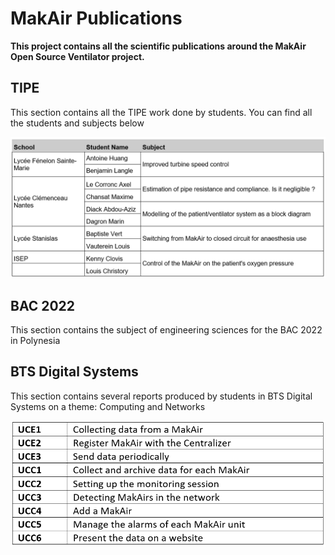 # MakAir Publications

**This project contains all the scientific publications around the MakAir Open Source Ventilator project.**

## TIPE

This section contains all the TIPE work done by students. You can find all the students and subjects below

![Tableau des étudiants](https://github.com/LoanBoutry/TIPE/blob/cd2eb68c7ae77001b887860c6b24f63241d841e4/Student_TIPE.png)


## BAC 2022

This section contains the subject of engineering sciences for the BAC 2022 in Polynesia  

## BTS Digital Systems

This section contains several reports produced by students in BTS Digital Systems on a theme: Computing and Networks

![Tableau des Tâches](https://github.com/LoanBoutry/TIPE/blob/ef999a1319b17c740bb277074d90fc428e033ae1/Usecase%20SG01.png)

